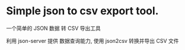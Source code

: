 # Simple json to csv export tool.

一个简单的 JSON 数据 转 CSV 导出工具

利用 json-server 提供 数据查询能力, 使用 json2csv 转换并导出 CSV 文件

